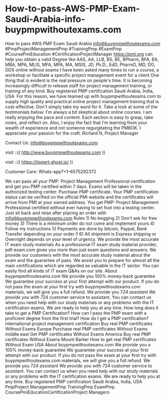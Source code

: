 # How-to-pass-AWS-PMP-Exam-Saudi-Arabia-info-buypmpwithoutexams.com
How to pass AWS PMP Exam Saudi Arabia info@buypmpwithoutexams.com #PmpProjectManagementPmp #TrainingPmp #ExamPmp #CoursePmiEducation #CertificationProjectManager  https://pmi.org can help you obtain a valid Degree like AAS, AA, LLB, BS, BE, BPharm, BFA, BA, MBA, MPA, MLIS, MFA, MPA, MA, MSIS, JD, Ph.D., EdD, PharmD, MD, DO, DDS online without exams  I have been asked many times to run a course, a workshop or facilitate a specific project management event for a client One thing that is evident is the real pressure on people's time. It is becoming increasingly difficult to release staff for project management training, or training of any kind. Buy registered PMP certification Saudi Arabia, India, USA  For this reason, we have teamed up with buypmpwithoutexams.com to supply high quality and practical online project management training that is cost-effective. Don't simply take my word for it. Take a look at some of the testimonials below: I'm always a bit skeptical about online courses. I am really enjoying the pace and content. Each section is easy to grasp, take notes, and reflect on. Also, I enjoy the fact that I'm learning from your wealth of experience and not someone regurgitating the PMBOK. I appreciate your passion for the craft. Richard N, Project Manager

Contact Us: info@buypmpwithoutexams.com 

visit ::(( http://www.buypmpwithoutexams.com )) 

visit ::(( https://itxpert.ghost.io/ ))

Customer Care: Whats-app?+1–6575292372  


We can pass all your PMP: Project Management Professional certification and get you PMP certified within 7 days. Exams will be taken in the authorized testing center. Purchase PMP certificate. Your PMP certification status can be verified on the official PMI website and the certificates will arrive from PMI at your owned address. You get PMP: Project Management Professional certified without ever having to set foot into a testing center. Just sit back and relax after placing an order with info@buypmpwithoutexams.com   Rules 1) No begging 2) Don't ask for free money 3) There is a minimum order do not come and implement yours 4) Follow my instructions 5) Payments are done by bitcoin, Paypal, Bank Transfer depending on your order !! 6) All shipment is Express shipping or Overnight depends on your level of urgency.  We provide the most accurate IT exam study materials As a professional IT exam study material provider, pdf-exam.com gives you more than just exam questions and answers. We provide our customers with the most accurate study material about the exam and the guarantee of pass. We assist you to prepare for almost all the main certifications which are regarded as valuable in the IT sector. You can easily find all kinds of IT exam Q&amp;As on our site.   About buypmpwithoutexams.com  We provide you 100% money-back guarantee We guarantee your success at your first attempt with our product. If you do not pass the exam at your first try with  buypmpwithoutexams.com materials, we will give you a full refund.  We provide you 7*24 assistant We provide you with 7*24 customer service to assistant. You can contact us when you need help with our study materials or any problems with the IT certification exams. We are ready to help you at any time.  How long does it take to get a PMP Certification? How can I pass the PMP exam with a proficient degree from the first trial? How do I get a PMP certification? international project management certification Buy real PMP certificates Without Exams Europe Purchase real PMP certificates Without Exams middle east Get PMP certificates Without Exams America Buy real PMP certificates Without Exams Mount Barker How to get real PMP certificates Without Exam USA About buypmpwithoutexams.com We provide you a 100% money-back guarantee We guarantee your success at your first attempt with our product. If you do not pass the exam at your first try with buypmpwithoutexams.com materials, we will give you a full refund. We provide you 7*24 assistant We provide you with 7*24 customer service to assistant. You can contact us when you need help with our study materials or any problems with the IT certification exams. We are ready to help you at any time. Buy registered PMP certification Saudi Arabia, India, USA    PmpProject ManagementPmp TrainingPmp ExamPmp CoursePmiEducationCertificationProject Managero
